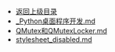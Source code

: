 - [返回上级目录](../)
- [_Python桌面程序开发.md](计算机/桌面应用程序开发/Python桌面程序开发/_Python桌面程序开发.md)
- [QMutex和QMutexLocker.md](计算机/桌面应用程序开发/Python桌面程序开发/QMutex和QMutexLocker.md)
- [stylesheet_disabled.md](计算机/桌面应用程序开发/Python桌面程序开发/stylesheet_disabled.md)